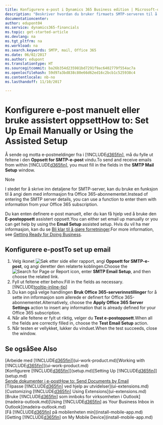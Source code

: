 ```yaml
---
title: Konfigurere e-post i Dynamics 365 Business edition | Microsoft-dokumentasjon
description: "Beskriver hvordan du bruker firmaets SMTP-serveren til å sende og motta e-postmeldinger i Dynamics 365, eller alternativt hvordan du bruker innstillingene for e-postserver som ble opprettet med Office 365-abonnementet."
documentationcenter: 
author: edupont04
ms.service: dynamics365-financials
ms.topic: get-started-article
ms.devlang: na
ms.tgt_pltfrm: na
ms.workload: na
ms.search.keywords: SMTP, mail, Office 365
ms.date: 06/02/2017
ms.author: edupont
ms.translationtype: HT
ms.sourcegitcommit: ba26b354d235981bd7291f9ac6402779f554ac7a
ms.openlocfilehash: 59d97a3bd838c80e66d62ed16c2bcb1c525938c4
ms.contentlocale: nb-no
ms.lasthandoff: 11/10/2017

---
```

# <a name="how-to-set-up-email-manually-or-using-the-assisted-setup"></a><span data-ttu-id="6283c-103">Konfigurere e-post manuelt eller bruke assistert oppsett</span><span class="sxs-lookup"><span data-stu-id="6283c-103">How to: Set Up Email Manually or Using the Assisted Setup</span></span>
<span data-ttu-id="6283c-104">Å sende og motta e-postmeldinger fra i [!INCLUDE[d365fin](includes/d365fin_md.md)], må du fylle ut feltene i den **Oppsett for SMTP-e-post** vindu.</span><span class="sxs-lookup"><span data-stu-id="6283c-104">To send and receive emails from within [!INCLUDE[d365fin](includes/d365fin_md.md)], you must fill in the fields in the **SMTP Mail Setup** window.</span></span>

> [!NOTE]  
>   <span data-ttu-id="6283c-105">I stedet for å skrive inn detaljene for SMTP-server, kan du bruke en funksjon til å angi dem med informasjon fra Office 365-abonnementet.</span><span class="sxs-lookup"><span data-stu-id="6283c-105">Instead of entering the SMTP server details, you can use a function to enter them with information from your Office 365 subscription.</span></span>

<span data-ttu-id="6283c-106">Du kan enten definere e-post manuelt, eller du kan få hjelp ved å bruke den **E-postoppsett** assistert oppsett.</span><span class="sxs-lookup"><span data-stu-id="6283c-106">You can either set email up manually or you can get help by using the **Email Setup** assisted setup.</span></span> <span data-ttu-id="6283c-107">Hvis du vil ha mer informasjon, kan du se [Bli klar til å gjøre forretninger](ui-get-ready-business.md).</span><span class="sxs-lookup"><span data-stu-id="6283c-107">For more information, see [Getting Ready for Doing Business](ui-get-ready-business.md).</span></span>  

## <a name="to-set-up-email"></a><span data-ttu-id="6283c-108">Konfigurere e-post</span><span class="sxs-lookup"><span data-stu-id="6283c-108">To set up email</span></span>
1. <span data-ttu-id="6283c-109">Velg ikonet ![Søk etter side eller rapport](media/ui-search/search_small.png "Søk etter side eller rapport"), angi **Oppsett for SMTP-e-post**, og angi deretter den relaterte koblingen.</span><span class="sxs-lookup"><span data-stu-id="6283c-109">Choose the ![Search for Page or Report](media/ui-search/search_small.png "Search for Page or Report icon") icon, enter **SMTP Email Setup**, and then choose the related link.</span></span>
2. <span data-ttu-id="6283c-110">Fyll ut feltene etter behov.</span><span class="sxs-lookup"><span data-stu-id="6283c-110">Fill in the fields as necessary.</span></span> [!INCLUDE[tooltip-inline-tip](includes/tooltip-inline-tip_md.md)]
3. <span data-ttu-id="6283c-111">Du kan også velge handlingen **Bruk Office 365-serverinnstillinger** for å sette inn informasjon som allerede er definert for Office 365-abonnementet.</span><span class="sxs-lookup"><span data-stu-id="6283c-111">Alternatively, choose the **Apply Office 365 Server Settings** action to insert any information that is already defined for your Office 365 subscription.</span></span>
4. <span data-ttu-id="6283c-112">Når alle feltene er fylt ut riktig, velger du **Test e-postoppsett**.</span><span class="sxs-lookup"><span data-stu-id="6283c-112">When all the fields are correctly filled in, choose the **Test Email Setup** action.</span></span>
5. <span data-ttu-id="6283c-113">Når testen er vellykket, lukker du vinduet.</span><span class="sxs-lookup"><span data-stu-id="6283c-113">When the test succeeds, close the window.</span></span>

## <a name="see-also"></a><span data-ttu-id="6283c-114">Se også</span><span class="sxs-lookup"><span data-stu-id="6283c-114">See Also</span></span>  
<span data-ttu-id="6283c-115">[Arbeide med [!INCLUDE[d365fin](includes/d365fin_md.md)]](ui-work-product.md)</span><span class="sxs-lookup"><span data-stu-id="6283c-115">[Working with [!INCLUDE[d365fin](includes/d365fin_md.md)]](ui-work-product.md)</span></span>  
<span data-ttu-id="6283c-116">[Konfigurere [!INCLUDE[d365fin](includes/d365fin_md.md)]](setup.md)</span><span class="sxs-lookup"><span data-stu-id="6283c-116">[Setting Up [!INCLUDE[d365fin](includes/d365fin_md.md)]](setup.md)</span></span>  
[<span data-ttu-id="6283c-117">Sende dokumenter i e-post</span><span class="sxs-lookup"><span data-stu-id="6283c-117">How to: Send Documents by Email</span></span>](ui-how-send-documents-email.md)  
<span data-ttu-id="6283c-118">[Tilpasse [!INCLUDE[d365fin](includes/d365fin_md.md)] ved hjelp av utvidelser](ui-extensions.md)</span><span class="sxs-lookup"><span data-stu-id="6283c-118">[Customizing [!INCLUDE[d365fin](includes/d365fin_md.md)] Using Extensions](ui-extensions.md)</span></span>  
<span data-ttu-id="6283c-119">[Bruke [!INCLUDE[d365fin](includes/d365fin_md.md)] som innboks for virksomheten i Outlook](madeira-outlook.md)</span><span class="sxs-lookup"><span data-stu-id="6283c-119">[Using [!INCLUDE[d365fin](includes/d365fin_md.md)] as Your Business Inbox in Outlook](madeira-outlook.md)</span></span>  
<span data-ttu-id="6283c-120">[Få [!INCLUDE[d365fin](includes/d365fin_md.md)] på mobilenheten min](install-mobile-app.md)</span><span class="sxs-lookup"><span data-stu-id="6283c-120">[Getting [!INCLUDE[d365fin](includes/d365fin_md.md)] on My Mobile Device](install-mobile-app.md)</span></span>

